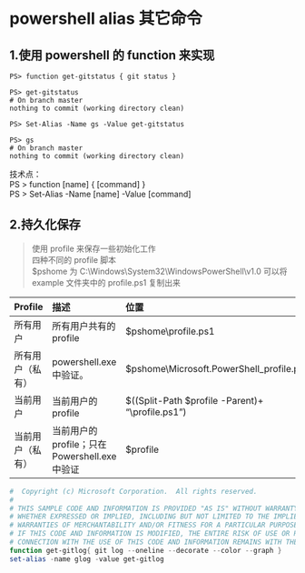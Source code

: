 # powershell alias 其它命令

## 1.使用 powershell 的 function 来实现

```shell
PS> function get-gitstatus { git status }

PS> get-gitstatus
# On branch master
nothing to commit (working directory clean)

PS> Set-Alias -Name gs -Value get-gitstatus

PS> gs
# On branch master
nothing to commit (working directory clean)
```

技术点：  
PS > function [name] { [command] }  
PS > Set-Alias -Name [name] -Value [command]

## 2.持久化保存

> 使用 profile 来保存一些初始化工作  
> 四种不同的 profile 脚本  
> $pshome 为 C:\Windows\System32\WindowsPowerShell\v1.0 可以将 example 文件夹中的 profile.ps1 复制出来

|    Profile    |      描述      |  位置 |
|:--------------|:-----------------------------------------|:------|
|所有用户        |所有用户共有的profile                      |$pshome\profile.ps1 |
|所有用户（私有） |powershell.exe 中验证。                   |$pshome\Microsoft.PowerShell_profile.ps1|
|当前用户        |当前用户的profile                         |$((Split-Path $profile -Parent)+ “\profile.ps1”)|
|当前用户（私有） |当前用户的profile；只在Powershell.exe中验证 |$profile |

```ps1
#  Copyright (c) Microsoft Corporation.  All rights reserved.
#  
# THIS SAMPLE CODE AND INFORMATION IS PROVIDED "AS IS" WITHOUT WARRANTY OF ANY KIND,
# WHETHER EXPRESSED OR IMPLIED, INCLUDING BUT NOT LIMITED TO THE IMPLIED
# WARRANTIES OF MERCHANTABILITY AND/OR FITNESS FOR A PARTICULAR PURPOSE.
# IF THIS CODE AND INFORMATION IS MODIFIED, THE ENTIRE RISK OF USE OR RESULTS IN
# CONNECTION WITH THE USE OF THIS CODE AND INFORMATION REMAINS WITH THE USER.
function get-gitlog{ git log --oneline --decorate --color --graph }
set-alias -name glog -value get-gitlog
```
